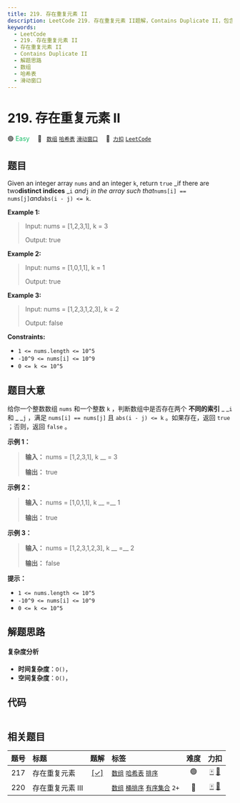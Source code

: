 ```yaml
---
title: 219. 存在重复元素 II
description: LeetCode 219. 存在重复元素 II题解，Contains Duplicate II，包含解题思路、复杂度分析以及完整的 JavaScript 代码实现。
keywords:
  - LeetCode
  - 219. 存在重复元素 II
  - 存在重复元素 II
  - Contains Duplicate II
  - 解题思路
  - 数组
  - 哈希表
  - 滑动窗口
---
```


# 219. 存在重复元素 II

🟢 <font color=#15bd66>Easy</font>&emsp; 🔖&ensp; [`数组`](/tag/array.md) [`哈希表`](/tag/hash-table.md) [`滑动窗口`](/tag/sliding-window.md)&emsp; 🔗&ensp;[`力扣`](https://leetcode.cn/problems/contains-duplicate-ii) [`LeetCode`](https://leetcode.com/problems/contains-duplicate-ii)

## 题目

Given an integer array `nums` and an integer `k`, return `true` _if there are
two**distinct indices** _`i` _and_`j` _in the array such that_`nums[i] ==
nums[j]`_and_`abs(i - j) <= k`.



**Example 1:**

> Input: nums = [1,2,3,1], k = 3
> 
> Output: true

**Example 2:**

> Input: nums = [1,0,1,1], k = 1
> 
> Output: true

**Example 3:**

> Input: nums = [1,2,3,1,2,3], k = 2
> 
> Output: false

**Constraints:**

  * `1 <= nums.length <= 10^5`
  * `-10^9 <= nums[i] <= 10^9`
  * `0 <= k <= 10^5`


## 题目大意

给你一个整数数组 `nums` 和一个整数 `k` ，判断数组中是否存在两个 **不同的索引** _ _`i` 和 _ _`j` ，满足 `nums[i]
== nums[j]` 且 `abs(i - j) <= k` 。如果存在，返回 `true` ；否则，返回 `false` 。



**示例  1：**

> 
> 
> 
> 
> 
> **输入：** nums = [1,2,3,1], k __ = 3
> 
> **输出：** true

**示例 2：**

> 
> 
> 
> 
> 
> **输入：** nums = [1,0,1,1], k __ =__ 1
> 
> **输出：** true

**示例 3：**

> 
> 
> 
> 
> 
> **输入：** nums = [1,2,3,1,2,3], k __ =__ 2
> 
> **输出：** false





**提示：**

  * `1 <= nums.length <= 10^5`
  * `-10^9 <= nums[i] <= 10^9`
  * `0 <= k <= 10^5`


## 解题思路

#### 复杂度分析

- **时间复杂度**：`O()`，
- **空间复杂度**：`O()`，

## 代码

```javascript

```

## 相关题目

<!-- prettier-ignore -->
| 题号 | 标题 | 题解 | 标签 | 难度 | 力扣 |
| :------: | :------ | :------: | :------ | :------: | :------: |
| 217 | 存在重复元素 | [[✓]](/problem/0217.md) |  [`数组`](/tag/array.md) [`哈希表`](/tag/hash-table.md) [`排序`](/tag/sorting.md) | 🟢 | [🀄️](https://leetcode.cn/problems/contains-duplicate) [🔗](https://leetcode.com/problems/contains-duplicate) |
| 220 | 存在重复元素 III |  |  [`数组`](/tag/array.md) [`桶排序`](/tag/bucket-sort.md) [`有序集合`](/tag/ordered-set.md) `2+` | 🔴 | [🀄️](https://leetcode.cn/problems/contains-duplicate-iii) [🔗](https://leetcode.com/problems/contains-duplicate-iii) |